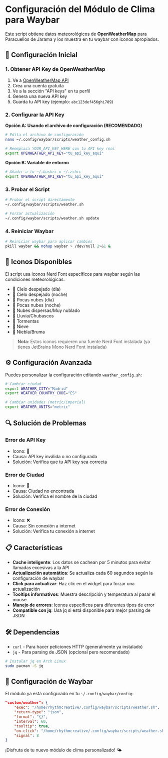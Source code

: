 # Configuración del Módulo de Clima para Waybar

Este script obtiene datos meteorológicos de **OpenWeatherMap** para Paracuellos de Jarama y los muestra en tu waybar con iconos apropiados.

## 🔧 Configuración Inicial

### 1. Obtener API Key de OpenWeatherMap

1. Ve a [OpenWeatherMap API](https://openweathermap.org/api)
2. Crea una cuenta gratuita
3. Ve a la sección "API keys" en tu perfil
4. Genera una nueva API key
5. Guarda tu API key (ejemplo: `abc123def456ghi789`)

### 2. Configurar la API Key

**Opción A: Usando el archivo de configuración (RECOMENDADO)**
```bash
# Edita el archivo de configuración
nano ~/.config/waybar/scripts/weather_config.sh

# Reemplaza YOUR_API_KEY_HERE con tu API key real
export OPENWEATHER_API_KEY="tu_api_key_aquí"
```

**Opción B: Variable de entorno**
```bash
# Añadir a tu ~/.bashrc o ~/.zshrc
export OPENWEATHER_API_KEY="tu_api_key_aquí"
```

### 3. Probar el Script

```bash
# Probar el script directamente
~/.config/waybar/scripts/weather.sh

# Forzar actualización
~/.config/waybar/scripts/weather.sh update
```

### 4. Reiniciar Waybar

```bash
# Reiniciar waybar para aplicar cambios
pkill waybar && nohup waybar > /dev/null 2>&1 &
```

## 🎨 Iconos Disponibles

El script usa iconos Nerd Font específicos para waybar según las condiciones meteorológicas:

- 󰓼 Cielo despejado (día)
- 󰂶 Cielo despejado (noche)
- 󰓻 Pocas nubes (día)
- 󰔀 Pocas nubes (noche)
- 󰓦 Nubes dispersas/Muy nublado
- 󰔇 Lluvia/Chubascos
- 󰔎 Tormentas
- 󰔊 Nieve
- 󰓳 Niebla/Bruma

> **Nota**: Estos iconos requieren una fuente Nerd Font instalada (ya tienes JetBrains Mono Nerd Font instalada)

## ⚙️ Configuración Avanzada

Puedes personalizar la configuración editando `weather_config.sh`:

```bash
# Cambiar ciudad
export WEATHER_CITY="Madrid"
export WEATHER_COUNTRY_CODE="ES"

# Cambiar unidades (metric/imperial)
export WEATHER_UNITS="metric"
```

## 🔍 Solución de Problemas

### Error de API Key
- Icono: 🔑
- Causa: API key inválida o no configurada
- Solución: Verifica que tu API key sea correcta

### Error de Ciudad
- Icono: 📍  
- Causa: Ciudad no encontrada
- Solución: Verifica el nombre de la ciudad

### Error de Conexión
- Icono: ❌
- Causa: Sin conexión a internet
- Solución: Verifica tu conexión a internet

## 📋 Características

- **Cache inteligente**: Los datos se cachean por 5 minutos para evitar llamadas excesivas a la API
- **Actualización automática**: Se actualiza cada 60 segundos según la configuración de waybar
- **Click para actualizar**: Haz clic en el widget para forzar una actualización
- **Tooltips informativos**: Muestra descripción y temperatura al pasar el mouse
- **Manejo de errores**: Iconos específicos para diferentes tipos de error
- **Compatible con jq**: Usa jq si está disponible para mejor parsing de JSON

## 🛠️ Dependencias

- `curl` - Para hacer peticiones HTTP (generalmente ya instalado)
- `jq` - Para parsing de JSON (opcional pero recomendado)

```bash
# Instalar jq en Arch Linux
sudo pacman -S jq
```

## 📄 Configuración de Waybar

El módulo ya está configurado en tu `~/.config/waybar/config`:

```json
"custom/weather": {
    "exec": "/home/rhythmcreative/.config/waybar/scripts/weather.sh",
    "return-type": "json",
    "format": "{}",
    "interval": 60,
    "tooltip": true,
    "on-click": "/home/rhythmcreative/.config/waybar/scripts/weather.sh update",
    "signal": 8
}
```

¡Disfruta de tu nuevo módulo de clima personalizado! 🌤️
